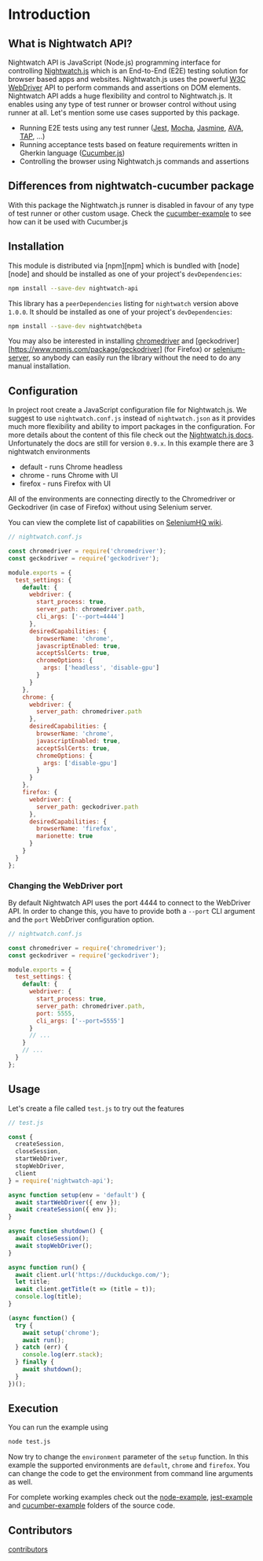 # Introduction

## What is Nightwatch API?

Nightwatch API is JavaScript (Node.js) programming interface for controlling [Nightwatch.js](http://nightwatchjs.org/) which is an End-to-End (E2E) testing solution for browser based apps and websites.
Nightwatch.js uses the powerful [W3C WebDriver](https://www.w3.org/TR/webdriver/) API to perform commands and assertions on DOM elements. Nightwatch API adds a huge flexibility and control to Nightwatch.js. It enables using any type of test runner or browser control without using runner at all. Let's mention some use cases supported by this package.

- Running E2E tests using any test runner ([Jest](https://jestjs.io/), [Mocha](https://mochajs.org/), [Jasmine](https://jasmine.github.io/), [AVA](https://github.com/avajs/ava), [TAP](https://www.node-tap.org/), ...)
- Running acceptance tests based on feature requirements written in Gherkin language ([Cucumber.js](https://github.com/cucumber/cucumber-js))
- Controlling the browser using Nightwatch.js commands and assertions

## Differences from nightwatch-cucumber package

With this package the Nightwatch.js runner is disabled in favour of any type of test runner or other custom usage. Check the [cucumber-example](https://github.com/mucsi96/nightwatch-api/tree/master/packages/cucumber-example) to see how can it be used with Cucumber.js

## Installation

This module is distributed via [npm][npm] which is bundled with [node][node] and
should be installed as one of your project's `devDependencies`:

```bash
npm install --save-dev nightwatch-api
```

This library has a `peerDependencies` listing for `nightwatch` version above `1.0.0`.
It should be installed as one of your project's `devDependencies`:

```bash
npm install --save-dev nightwatch@beta
```

You may also be interested in installing [chromedriver](https://www.npmjs.com/package/chromedriver) and [geckodriver][https://www.npmjs.com/package/geckodriver] (for Firefox) or [selenium-server](https://www.npmjs.com/package/selenium-server), so anybody can easily run the library without the need to do any manual installation.

## Configuration

In project root create a JavaScript configuration file for Nightwatch.js. We suggest to use `nightwatch.conf.js` instead of `nightwatch.json` as it provides much more flexibility and ability to import packages in the configuration. For more details about the content of this file check out the [Nightwatch.js docs](http://nightwatchjs.org/gettingstarted#settings-file). Unfortunately the docs are still for version `0.9.x`. In this example there are 3 nightwatch environments

- default - runs Chrome headless
- chrome - runs Chrome with UI
- firefox - runs Firefox with UI

All of the environments are connecting directly to the Chromedriver or Geckodriver (in case of Firefox) without
using Selenium server.

You can view the complete list of capabilities on [SeleniumHQ wiki](https://github.com/SeleniumHQ/selenium/wiki/DesiredCapabilities).

```javascript
// nightwatch.conf.js

const chromedriver = require('chromedriver');
const geckodriver = require('geckodriver');

module.exports = {
  test_settings: {
    default: {
      webdriver: {
        start_process: true,
        server_path: chromedriver.path,
        cli_args: ['--port=4444']
      },
      desiredCapabilities: {
        browserName: 'chrome',
        javascriptEnabled: true,
        acceptSslCerts: true,
        chromeOptions: {
          args: ['headless', 'disable-gpu']
        }
      }
    },
    chrome: {
      webdriver: {
        server_path: chromedriver.path
      },
      desiredCapabilities: {
        browserName: 'chrome',
        javascriptEnabled: true,
        acceptSslCerts: true,
        chromeOptions: {
          args: ['disable-gpu']
        }
      }
    },
    firefox: {
      webdriver: {
        server_path: geckodriver.path
      },
      desiredCapabilities: {
        browserName: 'firefox',
        marionette: true
      }
    }
  }
};
```

### Changing the WebDriver port

By default Nightwatch API uses the port 4444 to connect to the WebDriver API. In order to change this, you have to provide both a `--port` CLI argument and the `port` WebDriver configuration option.

```javascript
// nightwatch.conf.js

const chromedriver = require('chromedriver');
const geckodriver = require('geckodriver');

module.exports = {
  test_settings: {
    default: {
      webdriver: {
        start_process: true,
        server_path: chromedriver.path,
        port: 5555,
        cli_args: ['--port=5555']
      }
      // ...
    }
    // ...
  }
};
```

## Usage

Let's create a file called `test.js` to try out the features

```javascript
// test.js

const {
  createSession,
  closeSession,
  startWebDriver,
  stopWebDriver,
  client
} = require('nightwatch-api');

async function setup(env = 'default') {
  await startWebDriver({ env });
  await createSession({ env });
}

async function shutdown() {
  await closeSession();
  await stopWebDriver();
}

async function run() {
  await client.url('https://duckduckgo.com/');
  let title;
  await client.getTitle(t => (title = t));
  console.log(title);
}

(async function() {
  try {
    await setup('chrome');
    await run();
  } catch (err) {
    console.log(err.stack);
  } finally {
    await shutdown();
  }
})();
```

## Execution

You can run the example using

```bash
node test.js
```

Now try to change the `environment` parameter of the `setup` function. In this example the supported environments are `default`, `chrome` and `firefox`. You can change the code to get the environment from command line arguments as well.

For complete working examples check out the [node-example](https://github.com/mucsi96/nightwatch-api/tree/master/packages/node-example), [jest-example](https://github.com/mucsi96/nightwatch-api/tree/master/packages/jest-example) and [cucumber-example](https://github.com/mucsi96/nightwatch-api/tree/master/packages/cucumber-example) folders of the source code.

## Contributors

[contributors](#contributors)
